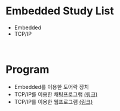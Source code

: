 # Embedded Study List
- Embedded 
- TCP/IP      

<br/>

# Program
- Embedded를 이용한 도어락 장치
- TCP/IP를 이용한 채팅프로그램 [(링크)](https://github.com/Eilison98/Embedded/tree/main/Program/TCP_IP_ChattingProgram)
- TCP/IP를 이용한 웹프로그램 [(링크)](https://github.com/Eilison98/Embedded/tree/main/Program/TCP_IP_WebPage#program)

<br/>
